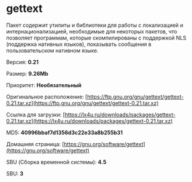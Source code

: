 # gettext

Пакет содержит утилиты и библиотеки для работы с локализацией и интернационализацией, необходимые для некоторых пакетов, что позволяет программам, которые скомпилированы с поддержкой NLS (поддержка нативных языков), показывать сообщения в пользовательском нативном языке.

Версия: **0.21**

Размер: **9.26Mb**

Приоритет: **Необязательный**

Оригинальное расположение: [https://ftp.gnu.org/gnu/gettext/gettext-0.21.tar.xz](https://ftp.gnu.org/gnu/gettext/gettext-0.21.tar.xz)

Ссылка для загрузки: [https://lx4u.ru/downloads/packages/gettext-0.21.tar.xz](https://lx4u.ru/downloads/packages/gettext-0.21.tar.xz)

MD5: **40996bbaf7d1356d3c22e33a8b255b31**

Домашняя страница: [https://gnu.org/software/gettext](https://gnu.org/software/gettext)

SBU (Сборка временной системы): **4.5**

SBU: **3**